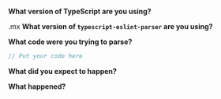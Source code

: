 **What version of TypeScript are you using?**

.mx
**What version of `typescript-eslint-parser` are you using?**


**What code were you trying to parse?**

```ts
// Put your code here
```

**What did you expect to happen?**


**What happened?**



